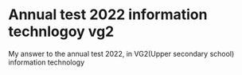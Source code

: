 # Annual test 2022 information technlogoy vg2
 My answer to the annual test 2022, in VG2(Upper secondary school) information technology

